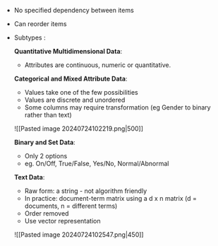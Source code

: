 
- No specified dependency between items
- Can reorder items
- Subtypes : 

	**Quantitative Multidimensional Data**: 
	- Attributes are continuous, numeric or quantitative. 

	**Categorical and Mixed Attribute Data**: 
	- Values take one of the few possibilities
	- Values are discrete and unordered
	- Some columns may require transformation (eg Gender to binary rather than text)

	![[Pasted image 20240724102219.png|500]]

	**Binary and Set Data**: 
	- Only 2 options
	- eg. On/Off, True/False, Yes/No, Normal/Abnormal

	**Text Data**: 
	- Raw form: a string - not algorithm friendly
	- In practice: document-term matrix using a d x n matrix (d = documents, n = different terms)
	- Order removed
	- Use vector representation

	![[Pasted image 20240724102547.png|450]]
